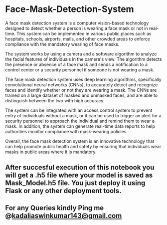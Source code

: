 # Face-Mask-Detection-System

A face mask detection system is a computer vision-based technology designed to detect whether a person is wearing a face mask or not in real-time. This system can be implemented in various public places such as hospitals, schools, airports, malls, and other crowded areas to enforce compliance with the mandatory wearing of face masks.

The system works by using a camera and a software algorithm to analyze the facial features of individuals in the camera's view. The algorithm detects the presence or absence of a face mask and sends a notification to a control center or a security personnel if someone is not wearing a mask.

The face mask detection system uses deep learning algorithms, specifically convolutional neural networks (CNNs), to accurately detect and recognize faces and identify whether or not they are wearing a mask. The CNNs are trained on a large dataset of masked and unmasked faces, and are able to distinguish between the two with high accuracy.

The system can be integrated with an access control system to prevent entry of individuals without a mask, or it can be used to trigger an alert for a security personnel to approach the individual and remind them to wear a mask. In addition, the system can generate real-time data reports to help authorities monitor compliance with mask-wearing policies.

Overall, the face mask detection system is an innovative technology that can help promote public health and safety by ensuring that individuals wear masks in public areas where it is mandatory.


## After succesful execution of this notebook you will get a .h5 file where your model is saved as Mask_Model.h5 file. You just deploy it using Flask or any other deployment tools.


## For any Queries kindly Ping me @kadaliaswinkumar143@gmail.com
